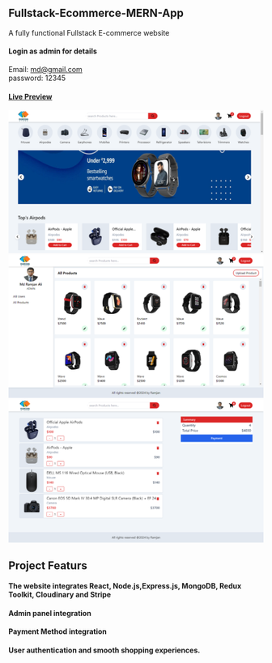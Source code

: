 ## Fullstack-Ecommerce-MERN-App

A fully functional Fullstack E-commerce website

#### Login as admin for details
Email: md@gmail.com <br>
password: 12345
#### [Live Preview](https://fullstack-ecommerce-mern-app-usvm.vercel.app/)





![](https://github.com/Ramjanict/Fullstack-Ecommerce-MERN-APP/blob/main/frontend/src/assets/home.png)
![](https://github.com/Ramjanict/Fullstack-Ecommerce-MERN-APP/blob/main/frontend/src/assets/admin.png?raw=true)
![](https://github.com/Ramjanict/My-Portfolio/blob/master/src/assets/MERN/cart.png?raw=true)

## Project Featurs
#### The website integrates React, Node.js,Express.js, MongoDB, Redux Toolkit, Cloudinary and Stripe
#### Admin panel integration
#### Payment Method integration
#### User authentication and smooth shopping experiences.
